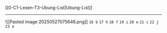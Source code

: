 [[0-C1-Lesen-T3-Ubung-List|Ubung-List]]

---

![[Pasted image 20250527075646.png]]
`16 b`
`17 h`
`18 f`
`19 i`
`20 e`
`21 c`
`22 j`
`23 a`

